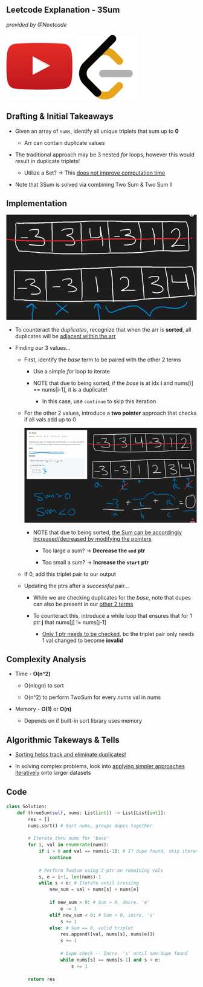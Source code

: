 ## Leetcode Explanation - 3Sum

*provided by @Neetcode*

[<img title="" src="youtubeimg.png" alt="youtube" width="175">](https://www.youtube.com/watch?v=jzZsG8n2R9A)
[<img src="leetcode.png" title="" alt="leetcode" width="170">](https://leetcode.com/problems/3sum/description/) 

## Drafting & Initial Takeaways

* Given an array of `nums`, identify all unique triplets that sum up to **0**
  
  * Arr can contain duplicate values
- The traditional approach may be 3 nested *for* loops, however this would result in duplicate triplets!
  
  - Utilize a Set? -> This <u>does not improve computation time</u>

- Note that 3Sum is solved via combining Two Sum & Two Sum II

## Implementation

![1](1.png)

* To counteract the *duplicates*, recognize that when the arr is **sorted**, all duplicates will be <u>adjacent within the arr</u>

* Finding our 3 values...
  
  * First, identify the *base* term to be paired with the other 2 terms
    
    * Use a simple *for* loop to iterate
    
    * NOTE that due to being sorted, if the *base* is at idx **i** and nums[i] == nums[i-1], it is a duplicate!
      
      * In this case, use `continue` to skip this iteration
  
  * For the other 2 values, introduce a **two pointer** approach that checks if all vals add up to 0
    
    ![2](2.png)
    
    * NOTE that due to being sorted, <u>the Sum can be accordingly increased/decreased by modifying the pointers</u>
      
      * Too large a sum? -> **Decrease the `end` ptr**
      
      * Too small a sum? -> **Increase the `start` ptr**
  
  * If 0, add this triplet pair to our output
  
  * Updating the ptrs after a *successful* pair...
    
    * While we are checking duplicates for the *base*, note that dupes can also be present in our <u>other 2 terms</u>
    
    * To counteract this, introduce a while loop that ensures that for 1 ptr **j** that nums[j] != nums[j-1]
      
      * <u>Only 1 ptr needs to be checked</u>, bc the triplet pair only needs 1 val changed to become **invalid** 

## Complexity Analysis

- Time - **O(n^2)**
  
  - O(nlogn) to sort
  
  - O(n^2) to perform TwoSum for every *nums* val in nums

- Memory - **O(1)** or **O(n)**
  
  - Depends on if built-in sort library uses memory

## Algorithmic Takeways & Tells

- <u>Sorting helps track and eliminate duplicates!</u>

- In solving complex problems, look into <u>applying simpler approaches iteratively</u> onto larger datasets

## Code

```python
class Solution:
    def threeSum(self, nums: List[int]) -> List[List[int]]:
        res = []
        nums.sort() # Sort nums, groups dupes together

        # Iterate thru nums for 'base'
        for i, val in enumerate(nums):
            if i > 0 and val == nums[i-1]: # If dupe found, skip iteration
                continue

            # Perform TwoSum using 2-ptr on remaining vals
            s, e = i+1, len(nums)-1
            while s < e: # Iterate until crossing
                new_sum = val + nums[s] + nums[e]

                if new_sum > 0: # Sum > 0, decre. 'e'
                    e -= 1
                elif new_sum < 0: # Sum < 0, incre. 's'
                    s += 1
                else: # Sum == 0, valid triplet
                    res.append([val, nums[s], nums[e]])
                    s += 1

                    # Dupe check -- Incre. 's' until non-dupe found
                    while nums[s] == nums[s-1] and s < e:
                        s += 1

        return res
```
